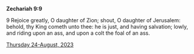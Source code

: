 **Zechariah 9:9**

9 Rejoice greatly, O daughter of Zion; shout, O daughter of Jerusalem: behold, thy King cometh unto thee: he is just, and having salvation; lowly, and riding upon an ass, and upon a colt the foal of an ass.

[Thursday 24-August, 2023](https://getbible.net/kjv/Zechariah/9/9)
